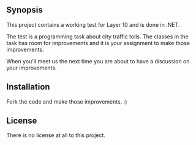 
## Synopsis

This project contains a working test for Layer 10 and is done in .NET.

The test is a programming task about city traffic tolls. The classes in the task has room for improvements and it is your assignment to make those improvements. 

When you'll meet us the next time you are about to have a discussion on your improvements. 

## Installation

Fork the code and make those improvements. :)


## License

There is no license at all to this project. 
